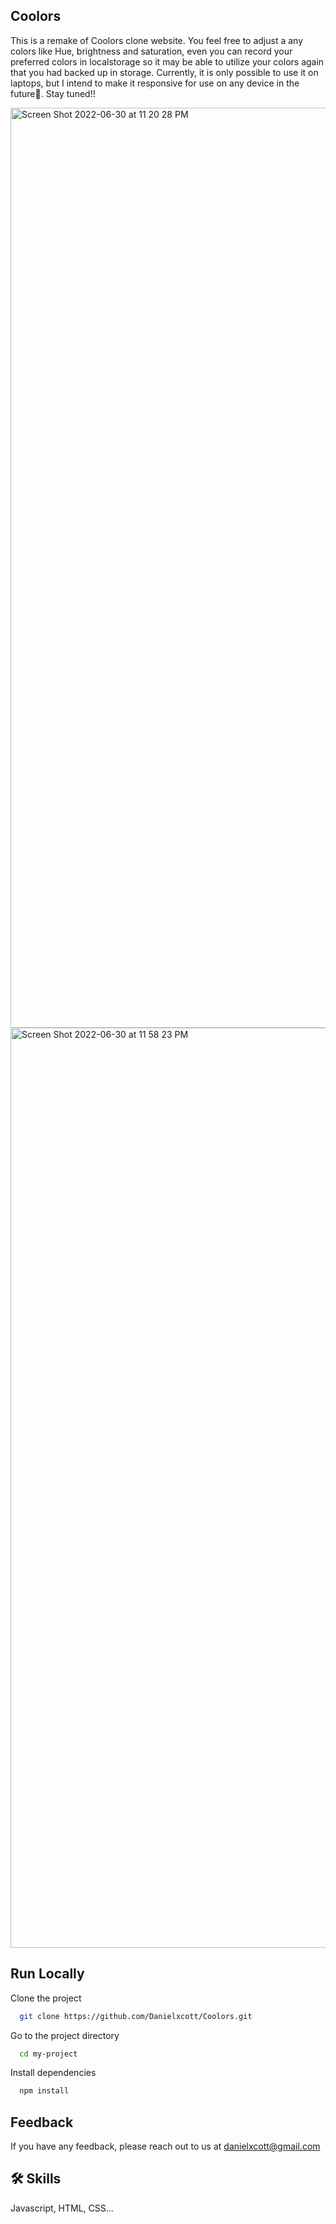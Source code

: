 ## Coolors

This is a remake of Coolors clone website. You feel free to 
adjust a any colors like Hue, brightness and saturation, even you can record your preferred colors in localstorage so it may be able to utilize your colors again that you had backed up in storage. Currently, it is only possible to use it on laptops, but I intend to make it responsive for use on any device in the future🖤. Stay tuned!! 

<img width="1472" alt="Screen Shot 2022-06-30 at 11 20 28 PM" src="https://user-images.githubusercontent.com/95298352/176734330-566b2859-919d-4bd3-82ad-bde7cf4258a0.png">

<img width="1472" alt="Screen Shot 2022-06-30 at 11 58 23 PM" src="https://user-images.githubusercontent.com/95298352/176740507-ec9e480d-709e-4b92-85a8-e614d87a46c9.png">

## Run Locally

Clone the project

```bash
  git clone https://github.com/Danielxcott/Coolors.git
```

Go to the project directory

```bash
  cd my-project
```

Install dependencies

```bash
  npm install
```




## Feedback

If you have any feedback, please reach out to us at danielxcott@gmail.com


## 🛠 Skills
Javascript, HTML, CSS...


